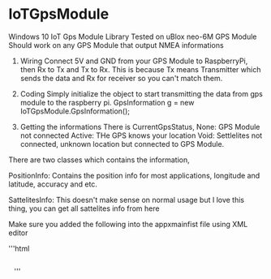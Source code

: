# IoTGpsModule
Windows 10 IoT Gps Module Library
Tested on uBlox neo-6M GPS Module
Should work on any GPS Module that output NMEA informations

1. Wiring
Connect 5V and GND from your GPS Module to RaspberryPi, then Rx to Tx and Tx to Rx. 
This is because Tx means Transmitter which sends the data and Rx for receiver so you can't match them.

2. Coding
Simply initialize the object to start transmitting the data from gps module to the raspberry pi.
GpsInformation g = new IoTGpsModule.GpsInformation();

3. Getting the informations
There is CurrentGpsStatus, 
None: GPS Module not connected
Active: THe GPS knows your location
Void: Settlelites not connected, unknown location but connected to GPS Module.

There are two classes which contains the information, 

PositionInfo: Contains the position info for most applications, longitude and latitude, accuracy and etc.

SattelitesInfo: This doesn't make sense on normal usage but I love this thing, you can get all sattelites info from here

Make sure you added the following into the appxmainfist file using XML editor

'''html
<code>
  <Capabilities>
    <Capability Name="internetClient" />
    <DeviceCapability Name="serialcommunication">
      <Device Id="any">
        <Function Type="name:serialPort" />
      </Device>
    </DeviceCapability>
  </Capabilities>
  </code>
'''
